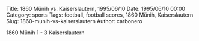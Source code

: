 Title: 1860 Münih vs. Kaiserslautern, 1995/06/10
Date: 1995/06/10 00:00
Category: sports
Tags: football, football scores, 1860 Münih, Kaiserslautern
Slug: 1860-munih-vs-kaiserslautern
Author: carbonero


1860 Münih 1 - 3 Kaiserslautern
